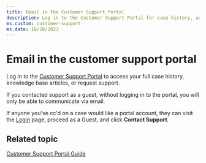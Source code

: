```yaml
---
title: Email in the Customer Support Portal
description: Log in to the Customer Support Portal for case history, articles, and support. Encourage account creation for full access.
ms.custom: customer-support
ms.date: 10/28/2023
---
```


# Email in the customer support portal

Log in to the [Customer Support Portal](https://support.ads.microsoft.com) to access your full case history, knowledge base
articles, or request support.

If you contacted support as a guest, without logging in to the portal, you will only be able to communicate via email.

If anyone you've cc'd on a case would like a portal account, they can visit the [Login](https://support.ads.microsoft.com) page, proceed as a Guest, and click **Contact Support**.

## Related topic

[Customer Support Portal Guide](xcs-customer-support-portal-guide.md)
